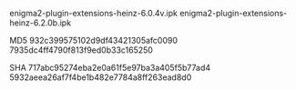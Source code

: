enigma2-plugin-extensions-heinz-6.0.4v.ipk
enigma2-plugin-extensions-heinz-6.2.0b.ipk

MD5 932c399575102d9df43421305afc0090 7935dc4ff4790f813f9ed0b33c165250

SHA 717abc95274eba2e0a61f5e97ba3a405f5b77ad4 5932aeea26af7f4be1b482e7784a8ff263ead8d0
